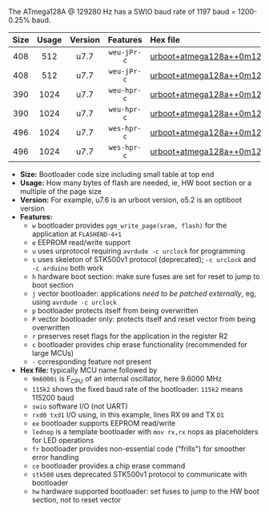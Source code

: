 The ATmega128A @ 129280 Hz has a SWIO baud rate of 1197 baud = 1200-0.25% baud.

|Size|Usage|Version|Features|Hex file|
|:-:|:-:|:-:|:-:|:--|
|408|512|u7.7|`weu-jPr-c`|[urboot+atmega128a++0m129280i++++1k2_swio_rxd2_txd3_ee_lednop_fr_ce.hex](https://raw.githubusercontent.com/stefanrueger/urboot.hex/main/mcus/atmega128a/internal_oscillator/fint++0m129280_Hz/br++++1k2_bps/urboot+atmega128a++0m129280i++++1k2_swio_rxd2_txd3_ee_lednop_fr_ce.hex)|
|408|512|u7.7|`weu-jPr-c`|[urboot+atmega128a++0m129280i++++1k2_swio_rxe0_txe1_ee_lednop_fr_ce.hex](https://raw.githubusercontent.com/stefanrueger/urboot.hex/main/mcus/atmega128a/internal_oscillator/fint++0m129280_Hz/br++++1k2_bps/urboot+atmega128a++0m129280i++++1k2_swio_rxe0_txe1_ee_lednop_fr_ce.hex)|
|390|1024|u7.7|`weu-hpr-c`|[urboot+atmega128a++0m129280i++++1k2_swio_rxd2_txd3_ee_lednop_fr_ce_hw.hex](https://raw.githubusercontent.com/stefanrueger/urboot.hex/main/mcus/atmega128a/internal_oscillator/fint++0m129280_Hz/br++++1k2_bps/urboot+atmega128a++0m129280i++++1k2_swio_rxd2_txd3_ee_lednop_fr_ce_hw.hex)|
|390|1024|u7.7|`weu-hpr-c`|[urboot+atmega128a++0m129280i++++1k2_swio_rxe0_txe1_ee_lednop_fr_ce_hw.hex](https://raw.githubusercontent.com/stefanrueger/urboot.hex/main/mcus/atmega128a/internal_oscillator/fint++0m129280_Hz/br++++1k2_bps/urboot+atmega128a++0m129280i++++1k2_swio_rxe0_txe1_ee_lednop_fr_ce_hw.hex)|
|496|1024|u7.7|`wes-hpr-c`|[urboot+atmega128a++0m129280i++++1k2_swio_rxd2_txd3_ee_lednop_fr_ce_stk500_hw.hex](https://raw.githubusercontent.com/stefanrueger/urboot.hex/main/mcus/atmega128a/internal_oscillator/fint++0m129280_Hz/br++++1k2_bps/urboot+atmega128a++0m129280i++++1k2_swio_rxd2_txd3_ee_lednop_fr_ce_stk500_hw.hex)|
|496|1024|u7.7|`wes-hpr-c`|[urboot+atmega128a++0m129280i++++1k2_swio_rxe0_txe1_ee_lednop_fr_ce_stk500_hw.hex](https://raw.githubusercontent.com/stefanrueger/urboot.hex/main/mcus/atmega128a/internal_oscillator/fint++0m129280_Hz/br++++1k2_bps/urboot+atmega128a++0m129280i++++1k2_swio_rxe0_txe1_ee_lednop_fr_ce_stk500_hw.hex)|

- **Size:** Bootloader code size including small table at top end
- **Usage:** How many bytes of flash are needed, ie, HW boot section or a multiple of the page size
- **Version:** For example, u7.6 is an urboot version, o5.2 is an optiboot version
- **Features:**
  + `w` bootloader provides `pgm_write_page(sram, flash)` for the application at `FLASHEND-4+1`
  + `e` EEPROM read/write support
  + `u` uses urprotocol requiring `avrdude -c urclock` for programming
  + `s` uses skeleton of STK500v1 protocol (deprecated); `-c urclock` and `-c arduino` both work
  + `h` hardware boot section: make sure fuses are set for reset to jump to boot section
  + `j` vector bootloader: applications *need to be patched externally*, eg, using `avrdude -c urclock`
  + `p` bootloader protects itself from being overwritten
  + `P` vector bootloader only: protects itself and reset vector from being overwritten
  + `r` preserves reset flags for the application in the register R2
  + `c` bootloader provides chip erase functionality (recommended for large MCUs)
  + `-` corresponding feature not present
- **Hex file:** typically MCU name followed by
  + `9m6000i` is F<sub>CPU</sub> of an internal oscillator, here 9.6000 MHz
  + `115k2` shows the fixed baud rate of the bootloader: `115k2` means 115200 baud
  + `swio` software I/O (not UART)
  + `rxd0 txd1` I/O using, in this example, lines RX `D0` and TX `D1`
  + `ee` bootloader supports EEPROM read/write
  + `lednop` is a template bootloader with `mov rx,rx` nops as placeholders for LED operations
  + `fr` bootloader provides non-essential code ("frills") for smoother error handling
  + `ce` bootloader provides a chip erase command
  + `stk500` uses deprecated STK500v1 protocol to communicate with bootloader
  + `hw` hardware supported bootloader: set fuses to jump to the HW boot section, not to reset vector
